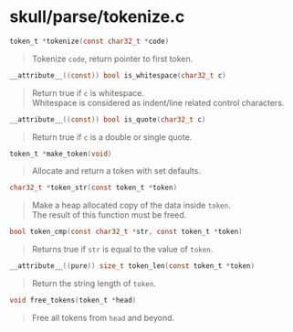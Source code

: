 # skull/parse/tokenize.c

```c
token_t *tokenize(const char32_t *code)
```

> Tokenize `code`, return pointer to first token.

```c
__attribute__((const)) bool is_whitespace(char32_t c)
```

> Return true if `c` is whitespace.
> \
> Whitespace is considered as indent/line related control characters.

```c
__attribute__((const)) bool is_quote(char32_t c)
```

> Return true if `c` is a double or single quote.

```c
token_t *make_token(void)
```

> Allocate and return a token with set defaults.

```c
char32_t *token_str(const token_t *token)
```

> Make a heap allocated copy of the data inside `token`.
> \
> The result of this function must be freed.

```c
bool token_cmp(const char32_t *str, const token_t *token)
```

> Returns true if `str` is equal to the value of `token`.

```c
__attribute__((pure)) size_t token_len(const token_t *token)
```

> Return the string length of `token`.

```c
void free_tokens(token_t *head)
```

> Free all tokens from `head` and beyond.

